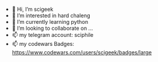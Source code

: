 - 👋 Hi, I’m scigeek
- 👀 I’m interested in hard chaleng
- 🌱 I’m currently learning python
- 💞️ I’m looking to collaborate on ...
- 📫 my telegram account: sciphile
- 📫 my codewars Badges:  https://www.codewars.com/users/scigeek/badges/large

